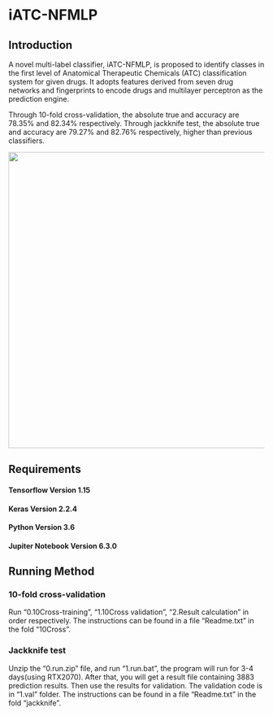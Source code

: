 # iATC-NFMLP

## Introduction

  A novel multi-label classifier, iATC-NFMLP, is proposed to identify classes in the first level of Anatomical Therapeutic Chemicals (ATC) classification system for given drugs. It adopts features derived from seven drug networks and fingerprints to encode drugs and multilayer perceptron as the prediction engine.                                                                                                            

  Through 10-fold cross-validation, the absolute true and accuracy are 78.35% and 82.34% respectively. Through jackknife test, the absolute true and accuracy are 79.27% and 82.76% respectively, higher than previous classifiers.                                                                
                                                            

                                                     
                                 
<div align=center><img src="https://github.com/tangshunrong/iATC-NFMLP/blob/main/iATC-NFMLP.jpg" width="824" height="583" />
</div>


## Requirements
#### Tensorflow Version 1.15   
#### Keras Version 2.2.4
#### Python Version 3.6
#### Jupiter Notebook Version 6.3.0

## Running Method
### 10-fold cross-validation                                                                                        
Run “0.10Cross-training”, “1.10Cross validation”, “2.Result calculation” in order respectively. The instructions can be found in a file “Readme.txt” in the fold “10Cross”.                                                                                                     

### Jackknife test
Unzip the “0.run.zip” file, and run “1.run.bat”, the program will run for 3-4 days(using RTX2070). After that, you will get a result file containing 3883 prediction results. Then use the results for validation. The validation code is in “1.val” folder. The instructions can be found in a file “Readme.txt” in the fold “jackknife”.                                                                                                     



